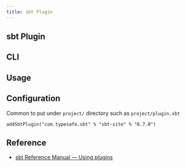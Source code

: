 ```yaml
---
title: sbt Plugin
---
```


## sbt Plugin

## CLI

## Usage

## Configuration
Common to put under `project/` directory such as `project/plugin.sbt`

```
addSbtPlugin("com.typesafe.sbt" % "sbt-site" % "0.7.0")
```

## Reference
* [sbt Reference Manual — Using plugins](https://www.scala-sbt.org/1.x/docs/Using-Plugins.html)
